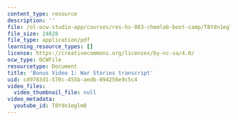 ```yaml
---
content_type: resource
description: ''
file: /ol-ocw-studio-app/courses/res-hs-003-chemlab-boot-camp/T8Ydn1eglm8_transcript.pdf
file_size: 24828
file_type: application/pdf
learning_resource_types: []
license: https://creativecommons.org/licenses/by-nc-sa/4.0/
ocw_type: OCWFile
resourcetype: Document
title: 'Bonus Video 1: War Stories transcript'
uid: cd9783d1-570c-455b-aedb-094256e9c5c4
video_files:
  video_thumbnail_file: null
video_metadata:
  youtube_id: T8Ydn1eglm8
---
```

